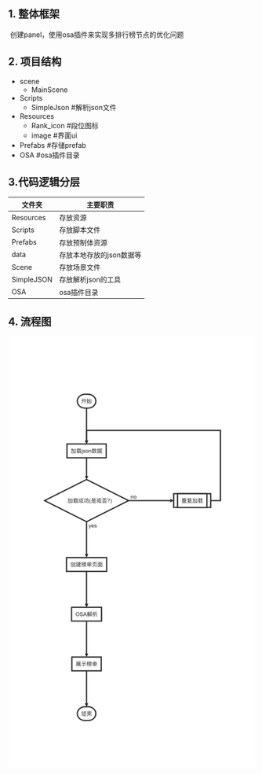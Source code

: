 ## 1. 整体框架

​		创建panel，使用osa插件来实现多排行榜节点的优化问题

## 2. 项目结构

* scene
  * MainScene
* Scripts
  * SimpleJson               #解析json文件
* Resources
  * Rank_icon				#段位图标
  * image                       #界面ui
* Prefabs                            #存储prefab
* OSA                                  #osa插件目录

## 3.代码逻辑分层
| 文件夹     | 主要职责                 |
| ---------- | ------------------------ |
| Resources  | 存放资源                 |
| Scripts    | 存放脚本文件             |
| Prefabs    | 存放预制体资源           |
| data       | 存放本地存放的json数据等 |
| Scene      | 存放场景文件             |
| SimpleJSON | 存放解析json的工具       |
| OSA					| osa插件目录 |

## 4. 流程图

![](https://github.com/89trillion-wangjian/RankGame/blob/master/squence.png)
